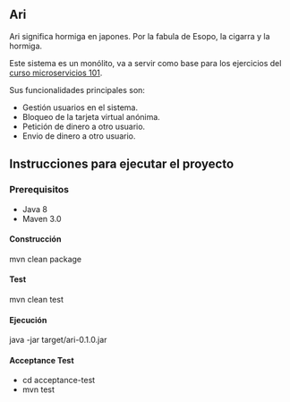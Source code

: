 ## Ari

Ari significa hormiga en japones. Por la fabula de Esopo, la cigarra y la hormiga.

Este sistema es un monólito, va a servir como base para los ejercicios del [curso microservicios 101](https://github.com/rai22474/ari/wiki).

Sus funcionalidades principales son:

* Gestión usuarios en el sistema.
* Bloqueo de la tarjeta virtual anónima.
* Petición de dinero a otro usuario.
* Envio de dinero a otro usuario.
 
## Instrucciones para ejecutar el proyecto

### Prerequisitos

 * Java 8
 * Maven 3.0

#### Construcción

mvn clean package

#### Test

mvn clean test

#### Ejecución

java -jar target/ari-0.1.0.jar

#### Acceptance Test

* cd acceptance-test
* mvn test
